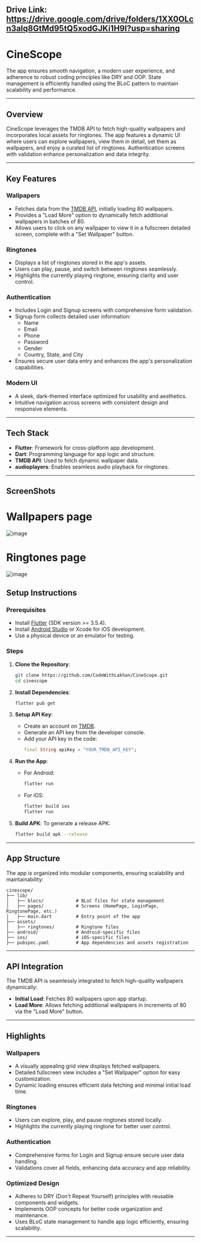 ## Drive Link: https://drive.google.com/drive/folders/1XX0OLcn3alq8GtMd95tQ5xodGJKi1H9l?usp=sharing

# CineScope

The app ensures smooth navigation, a modern user experience, and adherence to robust coding principles like DRY and OOP. State management is efficiently handled using the BLoC pattern to maintain scalability and performance.

---

## Overview

CineScope leverages the TMDB API to fetch high-quality wallpapers and incorporates local assets for ringtones. The app features a dynamic UI where users can explore wallpapers, view them in detail, set them as wallpapers, and enjoy a curated list of ringtones. Authentication screens with validation enhance personalization and data integrity.

---

## Key Features

### **Wallpapers**
- Fetches data from the [TMDB API](https://www.themoviedb.org/), initially loading 80 wallpapers.
- Provides a "Load More" option to dynamically fetch additional wallpapers in batches of 80.
- Allows users to click on any wallpaper to view it in a fullscreen detailed screen, complete with a "Set Wallpaper" button.

### **Ringtones**
- Displays a list of ringtones stored in the app's assets.
- Users can play, pause, and switch between ringtones seamlessly.
- Highlights the currently playing ringtone, ensuring clarity and user control.

### **Authentication**
- Includes Login and Signup screens with comprehensive form validation.
- Signup form collects detailed user information:
  - Name
  - Email
  - Phone
  - Password
  - Gender
  - Country, State, and City
- Ensures secure user data entry and enhances the app's personalization capabilities.

### **Modern UI**
- A sleek, dark-themed interface optimized for usability and aesthetics.
- Intuitive navigation across screens with consistent design and responsive elements.

---

## Tech Stack

- **Flutter**: Framework for cross-platform app development.
- **Dart**: Programming language for app logic and structure.
- **TMDB API**: Used to fetch dynamic wallpaper data.
- **audioplayers**: Enables seamless audio playback for ringtones.

---

## ScreenShots
# Wallpapers page
![image](https://github.com/user-attachments/assets/097036b5-cd8f-4b4f-9816-7fd543bce592)

# Ringtones page
![image](https://github.com/user-attachments/assets/799af227-e575-4a56-a2b1-59735266d9f1)



## Setup Instructions

### Prerequisites
- Install [Flutter](https://docs.flutter.dev/get-started/install) (SDK version >= 3.5.4).
- Install [Android Studio](https://developer.android.com/studio) or Xcode for iOS development.
- Use a physical device or an emulator for testing.

### Steps
1. **Clone the Repository**:
   ```bash
   git clone https://github.com/CodeWithLakhan/CineScope.git
   cd cinescope
   ```

2. **Install Dependencies**:
   ```bash
   flutter pub get
   ```

3. **Setup API Key**:
   - Create an account on [TMDB](https://www.themoviedb.org/).
   - Generate an API key from the developer console.
   - Add your API key in the code:
     ```dart
     final String apiKey = "YOUR_TMDB_API_KEY";
     ```

4. **Run the App**:
   - For Android:
     ```bash
     flutter run
     ```
   - For iOS:
     ```bash
     flutter build ios
     flutter run
     ```

5. **Build APK**:
   To generate a release APK:
   ```bash
   flutter build apk --release
   ```

---

## App Structure

The app is organized into modular components, ensuring scalability and maintainability:

```plaintext
cinescope/
├── lib/
│   ├── blocs/            # BLoC files for state management
│   ├── pages/            # Screens (HomePage, LoginPage, RingtonePage, etc.)
│   ├── main.dart         # Entry point of the app
├── assets/
│   ├── ringtones/        # Ringtone files
├── android/              # Android-specific files
├── ios/                  # iOS-specific files
├── pubspec.yaml          # App dependencies and assets registration
```

---

## API Integration

The TMDB API is seamlessly integrated to fetch high-quality wallpapers dynamically:
- **Initial Load**: Fetches 80 wallpapers upon app startup.
- **Load More**: Allows fetching additional wallpapers in increments of 80 via the "Load More" button.

---

## Highlights

### **Wallpapers**
- A visually appealing grid view displays fetched wallpapers.
- Detailed fullscreen view includes a "Set Wallpaper" option for easy customization.
- Dynamic loading ensures efficient data fetching and minimal initial load time.

### **Ringtones**
- Users can explore, play, and pause ringtones stored locally.
- Highlights the currently playing ringtone for better user control.

### **Authentication**
- Comprehensive forms for Login and Signup ensure secure user data handling.
- Validations cover all fields, enhancing data accuracy and app reliability.

### **Optimized Design**
- Adheres to DRY (Don't Repeat Yourself) principles with reusable components and widgets.
- Implements OOP concepts for better code organization and maintenance.
- Uses BLoC state management to handle app logic efficiently, ensuring scalability.

---



